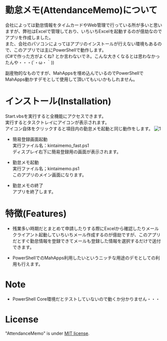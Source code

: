 # 勤怠メモ(AttendanceMemo)について

会社によっては勤怠情報をタイムカードやWeb管理で行っている所が多いと思いますが、弊社はExcelで管理しており、いちいちExcelを起動するのが億劫なのでアプリを作成しました。  
また、会社のパソコンによってはアプリのインストールが行えない環境もあるので、このアプリでは主にPowerShellで動作します。  
(C#で作った方がよくね? とか言わないでネ。こんな大きくなるとは思わなかったんや・・・(´・ω・｀))  

副産物的なものですが、MahAppsを埋め込んでいるのでPowerShellでMahApps動かすデモとして使用して頂いてもいいかもしれません。

# インストール(Installation)

Start.vbsを実行すると全機能にアクセスできます。  
実行するとタスクトレイにアイコンが表示されます。  
アイコン自体をクリックすると項目内の勤怠メモ起動と同じ動作をします。
![1](https://user-images.githubusercontent.com/38486077/117595308-71024500-b17b-11eb-8b28-c5ce7cc8e1e8.png)

* 簡易登録画面起動  
実行ファイル名：kintaimemo_fast.ps1  
ディスプレイ右下に簡易登録用の画面が表示されます。  

* 勤怠メモ起動  
実行ファイル名；kintaimemo.ps1  
このアプリのメイン画面になります。  

* 勤怠メモの終了  
アプリを終了します。  

# 特徴(Features)

* 残業多い時期だとまとめて申請したりする際にExcelから確認したりメールクライアント起動していちいちメール作成するのが億劫ですが、このアプリだとすぐ勤怠情報を登録できてメールも登録した情報を選択するだけで送付できます。  

* PowerShellでのMahApps利用したいというニッチな用途のデモとしての利用も行えます。

# Note

* PowerShell Core環境だとテストしていないので動くか分かりません・・・

# License

"AttendanceMemo" is under [MIT license](https://en.wikipedia.org/wiki/MIT_License).